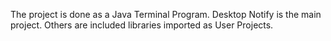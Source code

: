 The project is done as a Java Terminal Program. Desktop Notify is the main project. Others are included libraries imported as User Projects. 